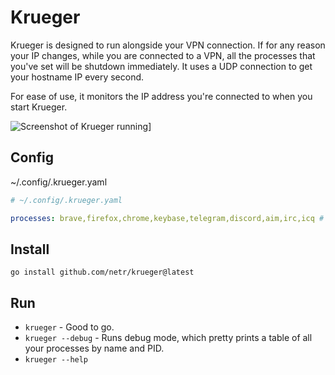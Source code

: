 # Krueger

Krueger is designed to run alongside your VPN connection.
If for any reason your IP changes, while you are connected to a VPN,
all the processes that you've set will be shutdown immediately.
It uses a UDP connection to get your hostname IP every second.

For ease of use, it monitors the IP address you're connected to when you start Krueger.

![Screenshot of Krueger running](https://i.postimg.cc/zDdL7HJn/Screenshot-from-2022-11-29-22-56-35.png)]

## Config
~/.config/.krueger.yaml
```yaml
# ~/.config/.krueger.yaml

processes: brave,firefox,chrome,keybase,telegram,discord,aim,irc,icq # add as many process names here as you want
```

## Install
`go install github.com/netr/krueger@latest`

## Run
- `krueger` - Good to go.
- `krueger --debug` - Runs debug mode, which pretty prints a table of all your processes by name and PID.
- `krueger --help`